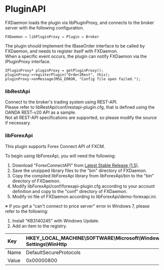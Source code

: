 # PluginAPI

FXDaemon loads the plugin via libPluginProxy, and connects to the broker server with the following configuration.
```
FXDaemon ⇔ libPluginProxy ⇔ Plugin ⇔ Broker
```

The plugin should implement the IBaseOrder interface to be called by FXDaemon, 
and needs to register itself with FXDaemon.  
When a specific event occurs, the plugin can notify FXDaemon via the IPluginProxy interface.

```
IPluginProxy* pluginProxy = getPluginProxy();
pluginProxy->registerPlugin("Order2Rest", this);
pluginProxy->onMessage(MSG_ERROR, "Config file open failed.");
```

### libRestApi

Connect to the broker's trading system using REST-API.  
Please refer to libRestApi/conf/restapi-plugin.cfg, that is defined using the OANDA REST-v20 API as a sample.  
Not all REST-API specifications are supported, so please modify the source if necessary.


### libForexApi

This plugin supports Forex Connect API of FXCM.

To begin using libForexApi, you will need the following:
1. Download "ForexConnectAPI" from [Latest Stable Release (1.5)](http://www.fxcodebase.com/wiki/index.php/Download#Latest_Stable_Release_.281.5.29).
2. Save the unzipped library files to the "bin" directory of FXDaemon.
3. Copy the compiled libForexApi library from libForexApi/bin to the "bin" directory of FXDaemon.
4. Modify libForexApi/conf/forexapi-plugin.cfg according to your account definition and copy to the "conf" directory of FXDaemon.
5. Modify ini file of FXDaemon according to libForexApi/demo-forexapi.ini.

※ If you get a "can't connect to price server" error in Windows 7, please refer to the following:
1. Install "KB3140245" with Windows Update.
2. Add an item to the registry.

| Key | HKEY_LOCAL_MACHINE\SOFTWARE\Microsoft\Windows\CurrentVersion\Internet Settings\WinHttp |
|:---|:---|
| Name | DefaultSecureProtocols |
| Value | 0x00000800 |
